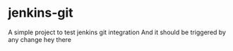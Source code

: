 # jenkins-git
A simple project to test jenkins git integration
And it should be triggered by any change
hey there
